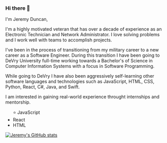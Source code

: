 ### Hi there 👋
I'm Jeremy Duncan,

  <p>I'm a highly motivated veteran that has over a decade of experience as an Electronic Technician and Network Administrator. I love solving problems and I work well with teams to accomplish projects.</p> 
  <p>I've been in the process of transitioning from my military career to a new career as a Software Engineer. During this transition I have been going to DeVry University full-time working towards a Bachelor's of Science in Computer Information Systems with a focus in Software Programming.</p>
  <p>While going to DeVry I have also been aggressively self-learning other software languages and technologies such as JavaScript, HTML, CSS, Python, React, C#, Java, and Swift.</p>
  <p>I am interested in gaining real-world experience throught internships and mentorship.</p>
 <ul>
  ⭐️ JavaScript
  <li>React</li>
  <li>HTML</li>
</ul>

[![Jeremy's GitHub stats](https://github-readme-stats.vercel.app/api?username=JeremyDuncan)](https://github.com/JeremyDuncan/github-readme-stats)


<!--
**JeremyDuncan/JeremyDuncan** is a ✨ _special_ ✨ repository because its `README.md` (this file) appears on your GitHub profile.

Here are some ideas to get you started:

- 🔭 I’m currently working on ...
- 🌱 I’m currently learning ...
- 👯 I’m looking to collaborate on ...
- 🤔 I’m looking for help with ...
- 💬 Ask me about ...
- 📫 How to reach me: ...
- 😄 Pronouns: ...
- ⚡ Fun fact: ...
-->
